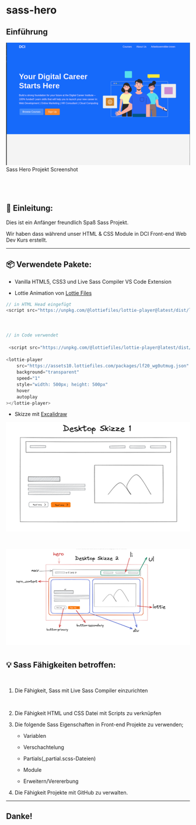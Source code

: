 # sass-hero

## Einführung

![Sass Hero Projekt Screenshot](Screenshots/Screenshot%20.png)Sass Hero Projekt Screenshot

#

<br>

## :hugs: Einleitung:

Dies ist ein Anfänger freundlich Spaß Sass Projekt.

Wir haben dass während unser HTML & CSS Module in DCI Front-end Web Dev Kurs erstellt.

<hr>

## :package: Verwendete Pakete:

- Vanilla HTML5, CSS3 und Live Sass Compiler VS Code Extension

- Lottie Animation von [Lottie Files](https://lottiefiles.com/)

```js
// in HTML Head eingefügt
<script src="https://unpkg.com/@lottiefiles/lottie-player@latest/dist/lottie-player.js"></script>



// in Code verwendet

 <script src="https://unpkg.com/@lottiefiles/lottie-player@latest/dist/lottie-player.js"></script>

<lottie-player
    src="https://assets10.lottiefiles.com/packages/lf20_wg0utmug.json"
    background="transparent"
    speed="1"
    style="width: 500px; height: 500px"
    hover
    autoplay
></lottie-player>
```

- Skizze mit [Excalidraw](https://excalidraw.com/)

![Projekt Skizze 1](Screenshots/Skizze-1.png)

<br>

![Projekt Skizze 2](Screenshots/Skizze-2.png)

#

## :bulb: Sass Fähigkeiten betroffen:

<br>

1. Die Fähigkeit, Sass mit Live Sass Compiler einzurichten

<br>

2. Die Fähigkeit HTML und CSS Datei mit Scripts zu verknüpfen
   <br>

3. Die folgende Sass Eigenschaften in Front-end Projekte zu verwenden;

   - Variablen

   - Verschachtelung
   - Partials(\_partial.scss-Dateien)
   - Module
   - Erweitern/Verererbung
     <br>

4. Die Fähigkeit Projekte mit GitHub zu verwalten.

---

## Danke!
